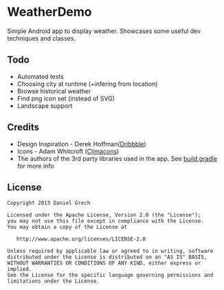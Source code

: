 WeatherDemo
===========

Simple Android app to display weather. Showcases some useful dev techniques and classes.

Todo
-----
- Automated tests
- Choosing city at runtime (+infering from location)
- Browse historical weather
- Find png icon set (instead of SVG)
- Landscape support

Credits
-------
- Design Inspiration - Derek Hoffman([Dribbble][1])
- Icons - Adam Whitcroft ([Climacons][2])
- The authors of the 3rd party libraries used in the app. See [build.gradle][3] for more info

License
-------

    Copyright 2013 Daniel Grech

    Licensed under the Apache License, Version 2.0 (the "License");
    you may not use this file except in compliance with the License.
    You may obtain a copy of the License at

       http://www.apache.org/licenses/LICENSE-2.0

    Unless required by applicable law or agreed to in writing, software
    distributed under the License is distributed on an "AS IS" BASIS,
    WITHOUT WARRANTIES OR CONDITIONS OF ANY KIND, either express or implied.
    See the License for the specific language governing permissions and
    limitations under the License.
    

[1]: http://dribbble.com/shots/487717-iPhone-Weather-App?
[2]: http://dribbble.com/shots/544084-Climacons
[3]: https://github.com/DanielGrech/WeatherDemo/blob/master/WeatherDemo/build.gradle

